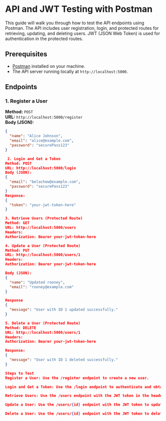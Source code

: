 # API and JWT Testing with Postman

This guide will walk you through how to test the API endpoints using Postman. The API includes user registration, login, and protected routes for retrieving, updating, and deleting users. JWT (JSON Web Token) is used for authentication in the protected routes.

## Prerequisites

- [Postman](https://www.postman.com/downloads/) installed on your machine.
- The API server running locally at `http://localhost:5000`.

## Endpoints

### 1. Register a User

**Method:** `POST`  
**URL:** `http://localhost:5000/register`  
**Body (JSON):**

```json
{
  "name": "Alice Johnson",
  "email": "alice@example.com",
  "password": "securePass123"
}

 2. Login and Get a Token
Method: POST
URL: http://localhost:5000/login
Body (JSON):
{
  "email": "belachew@example.com",
  "password": "securePass123"
}
Response:
{
  "token": "your-jwt-token-here"
}

3. Retrieve Users (Protected Route)
Method: GET
URL: http://localhost:5000/users
Headers:
Authorization: Bearer your-jwt-token-here

4. Update a User (Protected Route)
Method: PUT
URL: http://localhost:5000/users/1
Headers:
Authorization: Bearer your-jwt-token-here

Body (JSON):
{
  "name": "Updated rooney",
  "email": "rooney@example.com"
}

Response
{
  "message": "User with ID 1 updated successfully."
}

5. Delete a User (Protected Route)
Method: DELETE
URL: http://localhost:5000/users/1
Headers:
Authorization: Bearer your-jwt-token-here

Response:
{
  "message": "User with ID 1 deleted successfully."
}

Steps to Test
Register a User: Use the /register endpoint to create a new user.

Login and Get a Token: Use the /login endpoint to authenticate and obtain a JWT token.

Retrieve Users: Use the /users endpoint with the JWT token in the headers to retrieve a list of users.

Update a User: Use the /users/{id} endpoint with the JWT token to update a user's details.

Delete a User: Use the /users/{id} endpoint with the JWT token to delete a user.
```
